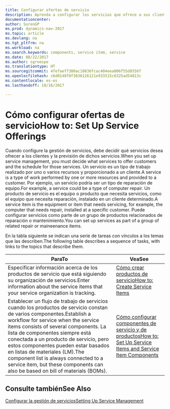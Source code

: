 ```yaml
---
title: Configurar ofertas de servicio
description: Aprenda a configurar los servicios que ofrece a sus clientes.
documentationcenter: 
author: SorenGP
ms.prod: dynamics-nav-2017
ms.topic: article
ms.devlang: na
ms.tgt_pltfrm: na
ms.workload: na
ms.search.keywords: components, service item, service
ms.date: 08/22/2017
ms.author: sgroespe
ms.translationtype: HT
ms.sourcegitcommit: 4fefaef7380ac10836fcac404eea006f55d8556f
ms.openlocfilehash: c6d0148f0f3636126121e933515c6325ad54813c
ms.contentlocale: es-es
ms.lasthandoff: 10/16/2017

---
```


# <a name="how-to-set-up-service-offerings"></a><span data-ttu-id="d47c4-103">Cómo configurar ofertas de servicio</span><span class="sxs-lookup"><span data-stu-id="d47c4-103">How to: Set Up Service Offerings</span></span>
<span data-ttu-id="d47c4-104">Cuando configure la gestión de servicios, debe decidir qué servicios desea ofrecer a los clientes y la previsión de dichos servicios.</span><span class="sxs-lookup"><span data-stu-id="d47c4-104">When you set up service management, you must decide what services to offer customers and the schedule for those services.</span></span> <span data-ttu-id="d47c4-105">Un servicio es un tipo de trabajo realizado por uno o varios recursos y proporcionado a un cliente.</span><span class="sxs-lookup"><span data-stu-id="d47c4-105">A service is a type of work performed by one or more resources and provided to a customer.</span></span> <span data-ttu-id="d47c4-106">Por ejemplo, un servicio podría ser un tipo de reparación de equipo.</span><span class="sxs-lookup"><span data-stu-id="d47c4-106">For example, a service could be a type of computer repair.</span></span> <span data-ttu-id="d47c4-107">Un producto de servicio es el equipo o producto que necesita servicios, como el equipo que necesita reparación, instalado en un cliente determinado.</span><span class="sxs-lookup"><span data-stu-id="d47c4-107">A service item is the equipment or item that needs servicing, for example, the computer that needs repair, installed at a specific customer.</span></span> <span data-ttu-id="d47c4-108">Puede configurar servicios como parte de un grupo de productos relacionados de reparación o mantenimiento.</span><span class="sxs-lookup"><span data-stu-id="d47c4-108">You can set up services as part of a group of related repair or maineenance items.</span></span>  
  
<span data-ttu-id="d47c4-109">En la tabla siguiente se indican una serie de tareas con vínculos a los temas que las describen.</span><span class="sxs-lookup"><span data-stu-id="d47c4-109">The following table describes a sequence of tasks, with links to the topics that describe them.</span></span>  
  
|<span data-ttu-id="d47c4-110">**Para**</span><span class="sxs-lookup"><span data-stu-id="d47c4-110">**To**</span></span>|<span data-ttu-id="d47c4-111">**Vea**</span><span class="sxs-lookup"><span data-stu-id="d47c4-111">**See**</span></span>|  
|------------|-------------|  
|<span data-ttu-id="d47c4-112">Especificar información acerca de los productos de servicio que está siguiendo su organización de servicios.</span><span class="sxs-lookup"><span data-stu-id="d47c4-112">Enter information about the service items that your service organization is tracking.</span></span>|[<span data-ttu-id="d47c4-113">Cómo crear productos de servicio</span><span class="sxs-lookup"><span data-stu-id="d47c4-113">How to: Create Service Items</span></span>](service-how-to-create-service-items.md)|  
|<span data-ttu-id="d47c4-114">Establecer un flujo de trabajo de servicios cuando los productos de servicio constan de varios componentes.</span><span class="sxs-lookup"><span data-stu-id="d47c4-114">Establish a workflow for service when the service items consists of several components.</span></span> <span data-ttu-id="d47c4-115">La lista de componentes siempre está conectada a un producto de servicio, pero estos componentes pueden estar basados en listas de materiales (LM).</span><span class="sxs-lookup"><span data-stu-id="d47c4-115">The component list is always connected to a service item, but these components can also be based on bill of materials (BOMs).</span></span>|[<span data-ttu-id="d47c4-116">Cómo configurar componentes de servicio y de productos</span><span class="sxs-lookup"><span data-stu-id="d47c4-116">How to: Set Up Service Items and Service Item Components</span></span>](service-how-setup-service-items.md)|  
  
## <a name="see-also"></a><span data-ttu-id="d47c4-117">Consulte también</span><span class="sxs-lookup"><span data-stu-id="d47c4-117">See Also</span></span>  
[<span data-ttu-id="d47c4-118">Configurar la gestión de servicios</span><span class="sxs-lookup"><span data-stu-id="d47c4-118">Setting Up Service Management</span></span>](service-setup-service.md)   

